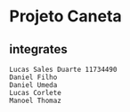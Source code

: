 # Projeto Caneta

## integrates
    Lucas Sales Duarte 11734490 
    Daniel Filho 
    Daniel Umeda
    Lucas Corlete
    Manoel Thomaz